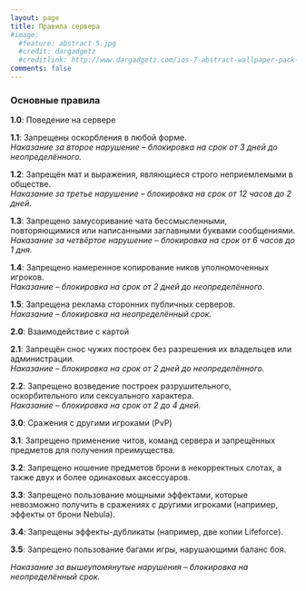 ```yaml
---
layout: page
title: Правила сервера
#image:
  #feature: abstract-5.jpg
  #credit: dargadgetz
  #creditlink: http://www.dargadgetz.com/ios-7-abstract-wallpaper-pack-for-iphone-5-and-ipod-touch-retina/
comments: false
---
```

### Основные правила

**1.0**: Поведение на сервере

**1.1**: Запрещены оскорбления в любой форме.  
*Наказание за второе нарушение – блокировка на срок от 3 дней до неопределённого.*

**1.2**: Запрещён мат и выражения, являющиеся строго неприемлемыми в обществе.  
*Наказание за третье нарушение – блокировка на срок от 12 часов до 2 дней.*

**1.3**: Запрещено замусоривание чата бессмысленными, повторяющимися или написанными заглавными буквами сообщениями.  
*Наказание за четвёртое нарушение – блокировка на срок от 6 часов до 1 дня.*

**1.4**: Запрещено намеренное копирование ников уполномоченных игроков.  
*Наказание – блокировка на срок от 2 дней до неопределённого.*

**1.5**: Запрещена реклама сторонних публичных серверов.  
*Наказание – блокировка на неопределённый срок.*

**2.0**: Взаимодействие с картой

**2.1**: Запрещён снос чужих построек без разрешения их владельцев или администрации.  
*Наказание – блокировка на срок от 2 дней до неопределённого.*

**2.2**: Запрещено возведение построек разрушительного, оскорбительного или сексуального характера.  
*Наказание – блокировка на срок от 2 до 4 дней.*

**3.0**: Сражения с другими игроками (PvP)

**3.1**: Запрещено применение читов, команд сервера и запрещённых предметов для получения преимущества.

**3.2**: Запрещено ношение предметов брони в некорректных слотах, а также двух и более одинаковых аксессуаров.

**3.3**: Запрещено пользование мощными эффектами, которые невозможно получить в сражениях с другими игроками (например, эффекты от брони Nebula).

**3.4**: Запрещены эффекты-дубликаты (например, две копии Lifeforce).

**3.5**: Запрещено пользование багами игры, нарушающими баланс боя.

*Наказание за вышеупомянутые нарушения – блокировка на неопределённый срок.*
